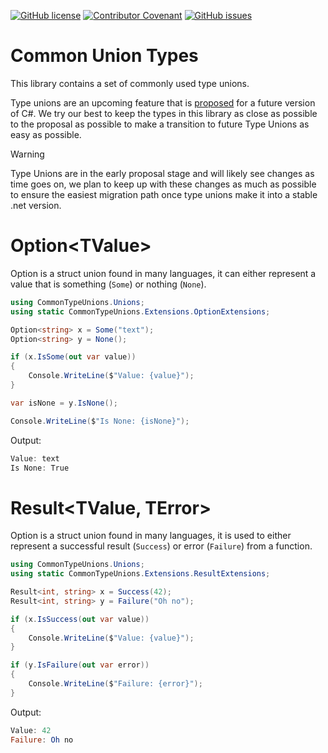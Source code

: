 [![GitHub license](https://img.shields.io/github/license/DotNetExtension/CommonTypeUnions?style=for-the-badge&color=00bb00)](https://github.com/DotNetExtension/CommonTypeUnions/blob/main/LICENSE.txt)
[![Contributor Covenant](https://img.shields.io/badge/Contributor%20Covenant-2.0-4baaaa?style=for-the-badge)](CODE_OF_CONDUCT.md)
[![GitHub issues](https://img.shields.io/github/issues/DotNetExtension/CommonTypeUnions?style=for-the-badge)](https://github.com/DotNetExtension/CommonTypeUnions/issues)

# Common Union Types
This library contains a set of commonly used type unions.

Type unions are an upcoming feature that is [proposed](https://github.com/dotnet/csharplang/blob/main/proposals/TypeUnions.md) for a future version of C#.
We try our best to keep the types in this library as close as possible to the proposal as possible to make a transition to future Type Unions as easy as possible.

> [!WARNING]
> Type Unions are in the early proposal stage and will likely see changes as time goes on, we plan to keep up with these changes as
> much as possible to ensure the easiest migration path once type unions make it into a stable .net version.

# Option&lt;TValue&gt;

Option is a struct union found in many languages, it can either represent a value that is something (`Some`) or nothing (`None`).

```csharp
using CommonTypeUnions.Unions;
using static CommonTypeUnions.Extensions.OptionExtensions;

Option<string> x = Some("text");
Option<string> y = None();

if (x.IsSome(out var value))
{
    Console.WriteLine($"Value: {value}");
}

var isNone = y.IsNone();

Console.WriteLine($"Is None: {isNone}");
```

Output:
```powershell
Value: text
Is None: True
```

# Result&lt;TValue, TError&gt;

Option is a struct union found in many languages, it is used to either represent a successful result (`Success`) or error (`Failure`) from a function.

```csharp
using CommonTypeUnions.Unions;
using static CommonTypeUnions.Extensions.ResultExtensions;

Result<int, string> x = Success(42);
Result<int, string> y = Failure("Oh no");

if (x.IsSuccess(out var value))
{
    Console.WriteLine($"Value: {value}");
}

if (y.IsFailure(out var error))
{
    Console.WriteLine($"Failure: {error}");
}
```

Output:
```powershell
Value: 42
Failure: Oh no
```
